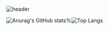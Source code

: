 ![header](https://capsule-render.vercel.app/api?type=slice&color=auto&height=300&section=header&text=SEO%20YOUNG%20HO&desc=Positive%20Developer!&descSize=25&fontAlignY=30&descAlignY=45&fontSize=50&rotate=19&fontAlign=70&descAlign=79.3)

![Anurag's GitHub stats](https://github-readme-stats.vercel.app/api?username=0Hoxy&theme=default&show_icons=true)%![Top Langs](https://github-readme-stats.vercel.app/api/top-langs/?username=anuraghazra&layout=compact)
